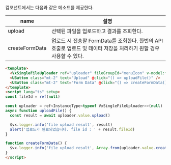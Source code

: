 컴포넌트에서는 다음과 같은 메소드를 제공한다.

| name | 설명 |
| --- | --- |
| upload | 선택된 파일을 업로드하고 결과를 조회한다. |
| createFormData | 업로드 시 전송할 FormData를 조회한다. 한번의 API 호출로 업로드 및 데이터 저장을 처리하기 원할 경우 사용할 수 있다. |

```html
<template>
  <VxSingleFileUploader ref="uploader" fileGroupId="menuIcon" v-model:fileId="fileId" />
  <UButton class="mt-2" text="Upload" @click="() => uploadFile()" />
  <UButton class="mt-2" text="Form Data" @click="() => createFormData()" />
</template>
<script lang="ts" setup>
const fileId = ref(null)

const uploader = ref<InstanceType<typeof VxSingleFileUploader>>(null)
async function uploadFile() {
  const result = await uploader.value.upload()

  $vx.logger.info('file upload result', result)
  alert('업로드가 완료되었습니다. file id : ' + result.fileId)
}

function createFormData() {
  $vx.logger.info('file upload result', Array.from(uploader.value.createFormData().entries()))
}
</script>
```

